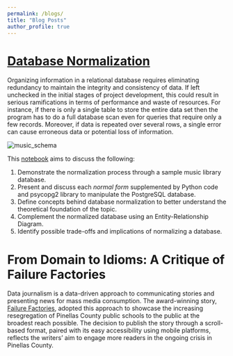```yaml
---
permalink: /blogs/
title: "Blog Posts"
author_profile: true
---
```


# [Database Normalization](https://github.com/cpmalenab/database_normalization)

Organizing information in a relational database requires eliminating redundancy to maintain the integrity and consistency of data. If left unchecked in the initial stages of project development, this could result in serious ramifications in terms of performance and waste of resources. For instance, if there is only a single table to store the entire data set then the program has to do a full database scan even for queries that require only a few records. Moreover, if data is repeated over several rows, a single error can cause erroneous data or potential loss of information.

![music_schema](/data-portfolio/images/music_schema.PNG)


This [notebook](https://nbviewer.org/github/cpmalenab/database_normalization/blob/main/Creating%20Normalized%20Tables.ipynb) aims to discuss the following:

1. Demonstrate the normalization process through a sample music library database.
2. Present and discuss each *normal form* supplemented by Python code and psycopg2 library to manipulate the PostgreSQL database.
3. Define concepts behind database normalization to better understand the theoretical foundation of the topic.
4. Complement the normalized database using an Entity-Relationship Diagram.
5. Identify possible trade-offs and implications of normalizing a database.

# From Domain to Idioms: A Critique of Failure Factories

Data journalism is a data-driven approach to communicating stories and presenting news for mass media consumption. The award-winning story, [Failure Factories](https://projects.tampabay.com/projects/2015/investigations/pinellas-failure-factories/chart-failing-black-students/), adopted this approach to showcase the increasing resegregation of Pinellas County public schools to the public at the broadest reach possible. The decision to publish the story through a scroll-based format, paired with its easy accessibility using mobile platforms, reflects the writers’ aim to engage more readers in the ongoing crisis in Pinellas County.